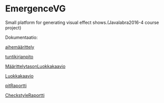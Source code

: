 # EmergenceVG
Small platform for generating visual effect shows.(Javalabra2016-4 course project)

Dokumentaatio:

[aihemäärittely](dokumentointi/aiheenKuvausJaRakenne.md)

[tuntikirjanpito](dokumentointi/tuntikirjanpito.md)

[MäärittelytasonLuokkakaavio](dokumentointi/MäärittelytasonLuokkakaavio.jpg)

[Luokkakaavio](dokumentointi/Luokkakaavio.png)

[pitRaportti](https://htmlpreview.github.io/?https://github.com/VebMazer/EmergenceVG/blob/master/dokumentointi/pit/201604291843/index.html)

[CheckstyleRaportti](https://htmlpreview.github.io/?https://github.com/VebMazer/EmergenceVG/blob/master/dokumentointi/Checkstyle/29.04.2016/site/checkstyle.html)
